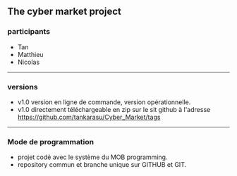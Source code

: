The cyber market project
---
### participants
- Tan
- Matthieu
- Nicolas
---
### versions
- v1.0 version en ligne de commande, version opérationnelle.
- v1.0 directement téléchargeable en zip sur le sit github à l'adresse https://github.com/tankarasu/Cyber_Market/tags
---
### Mode de programmation
- projet codé avec le système du MOB programming.
- repository commun et branche unique sur GITHUB et GIT.